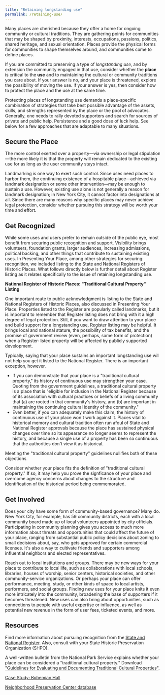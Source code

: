 ```yaml
---
title: "Retaining longstanding use"
permalink: /retaining-use/
---
```


Many places are cherished because they offer a home for ongoing community or cultural traditions. They are gathering points for communities that may be shaped by proximity, interests, occupations, passions, politics, shared heritage, and sexual orientation. Places provide the physical forms for communities to shape themselves around, and communities come to define places.

If you are committed to preserving a type of *longstanding use*, and by extension the community engaged in that use, consider whether the **place** is critical to the **use** and to maintaining the cultural or community traditions you care about. If your answer is no, and your place is threatened, explore the possibility of moving the use. If your answer is yes, then consider how to protect the place and the use at the same time.

Protecting places of longstanding use demands a place-specific combination of strategies that take best possible advantage of the assets, skills, and strengths represented by the place or the pool of advocates. Generally, one needs to rally devoted supporters and search for sources of private and public help. Persistence and a good dose of luck help. See below for a few approaches that are adaptable to many situations.

## Secure the Place

The more control exerted over a property—via ownership or legal stipulation—the more likely it is that the property will remain dedicated to the existing use for as long as the user community stays intact.

Landmarking is one way to exert such control. Since uses need places to harbor them, the continuing existence of a hospitable place—achieved via landmark designation or some other intervention—may be enough to sustain a use. However, existing use alone is not generally a reason for landmark designation; in New York City, it cannot factor into designations at all. Since there are many reasons why specific places may never achieve legal protection, consider whether pursuing this strategy will be worth your time and effort.

## Get Recognized

While some uses and users prefer to remain outside of the public eye, most benefit from securing public recognition and support. Visibility brings volunteers, foundation grants, larger audiences, increasing admissions, political backing, and other things that contribute to sustaining existing uses. In Presenting Your Place, among other strategies for securing recognition, we included listing to the State and National Registers of Historic Places. What follows directly below is further detail about Register listing as it relates specifically to the issue of retaining longstanding use.

**National Register of Historic Places: "Traditional Cultural Property" Listing**

One important route to public acknowledgment is listing to the State and National Registers of Historic Places, also discussed in Presenting Your Place. Properties listed to the Register are popularly called landmarks, but it is important to remember that Register listing does not bring with it a high degree of legal protection. Still, if you want to draw attention to your place and build support for a longstanding use, Register listing may be helpful. It brings local and national stature, the possibility of tax benefits, and the promise of government review (even, perhaps, some form of protection) when a Register-listed property will be affected by publicly supported development.

Typically, saying that your place sustains an important longstanding use will not help you get it listed to the National Register. There is an important exception, however.

- If you can demonstrate that your place is a "traditional cultural property," its history of continuous use may strengthen your case. Quoting from the government guidelines, a traditional cultural property is a place that is "eligible for inclusion in the National Register because of its association with cultural practices or beliefs of a living community that (a) are rooted in that community's history, and (b) are important in maintaining the continuing cultural identity of the community."
- Even better, if you can adequately make this claim, the history of continuous use of your place won't work against it. Places vital to historical memory and cultural tradition often run afoul of State and National Register approvals because the place has sustained physical changes over time so its appearance no longer seems to represent the history, and because a single use of a property has been so continuous that the authorities don't view it as historical.

Meeting the "traditional cultural property" guidelines nullifies both of these objections.

Consider whether your place fits the definition of "traditional cultural property." If so, it may help you prove the signficance of your place and overcome agency concerns about changes to the structure and identification of the historical period being commemorated.

## Get Involved

Does your city have some form of community-based governance? Many do. New York City, for example, has 59 community districts, each with a local community board made up of local volunteers appointed by city officials. Participating in community planning gives you access to much more information about threats and opportunities that could affect the future of your place, ranging from substantial public policy decisions about zoning to small decisions about, say, who gets approved for certain commercial licenses. It's also a way to cultivate friends and supporters among influential neighbors and elected representatives.

Reach out to local institutions and groups. There may be new ways for your place to contribute to local life, such as collaborations with local schools, libraries, houses of worship, senior centers, historical societies, and other community-service organizations. Or perhaps your place can offer performance, meeting, study, or other kinds of space to local artists, performers, and social groups. Finding new uses for your place knits it even more intricately into the community, broadening the base of supporters if it becomes threatened. New uses can also bring about opportunities, such as connections to people with useful expertise or influence, as well as potential new revenue in the form of user fees, ticketed events, and more.

## Resources

Find more information about pursuing recognition from the [State and National Register](https://www.nps.gov/nr/national_register_fundamentals.htm).  Also, consult with your State Historic Preservation Organization (SHPO).

A well-written bulletin from the National Park Service explains whether your place can be considered a "traditional cultural property." Download ["Guidelines for Evaluating and Documenting Traditional Cultural Properties"](http://www.cr.nps.gov/nr/publications/bulletins/nrb38).

[Case Study: Bohemian Hall](/placematters/case-study-bohemian-hal/l)

[Neighborhood Preservation Center database](http://www.neighborhoodpreservationcenter.org/)
